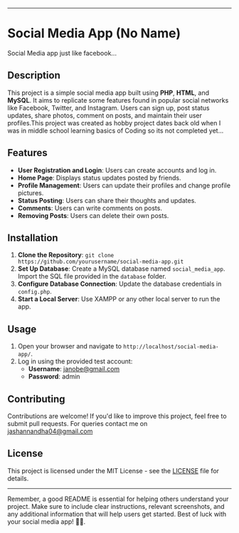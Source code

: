 
---

# Social Media App (No Name)

Social Media app just like facebook...

## Description

This project is a simple social media app built using **PHP**, **HTML**, and **MySQL**. It aims to replicate some features found in popular social networks like Facebook, Twitter, and Instagram. Users can sign up, post status updates, share photos, comment on posts, and maintain their user profiles.This project was created as hobby project dates back old when I was in middle school learning basics of Coding so its not completed yet...

## Features

- **User Registration and Login**: Users can create accounts and log in.
- **Home Page**: Displays status updates posted by friends.
- **Profile Management**: Users can update their profiles and change profile pictures.
- **Status Posting**: Users can share their thoughts and updates.
- **Comments**: Users can write comments on posts.
- **Removing Posts**: Users can delete their own posts.

## Installation

1. **Clone the Repository**: `git clone https://github.com/yourusername/social-media-app.git`
2. **Set Up Database**: Create a MySQL database named `social_media_app`. Import the SQL file provided in the `database` folder.
3. **Configure Database Connection**: Update the database credentials in `config.php`.
4. **Start a Local Server**: Use XAMPP or any other local server to run the app.

## Usage

1. Open your browser and navigate to `http://localhost/social-media-app/`.
2. Log in using the provided test account:
   - **Username**: janobe@gmail.com
   - **Password**: admin

## Contributing

Contributions are welcome! If you'd like to improve this project, feel free to submit pull requests.
For queries contact me on jashannandha04@gmail.com

## License

This project is licensed under the MIT License - see the [LICENSE](LICENSE) file for details.

---

Remember, a good README is essential for helping others understand your project. Make sure to include clear instructions, relevant screenshots, and any additional information that will help users get started. Best of luck with your social media app! 🚀🌟.
